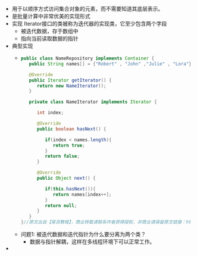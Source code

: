 - 用于以顺序方式访问集合对象的元素，而不需要知道其底层表示。
- 是批量计算中非常优美的实现形式
- 实现 Iterator接口的类被称为迭代器的实现类，它至少包含两个字段
	- 被迭代数据，存于数组中
	- 指向当前读取数据的指针
- 典型实现
	- ```java
	  public class NameRepository implements Container {
	     public String names[] = {"Robert" , "John" ,"Julie" , "Lora"};
	  
	     @Override
	     public Iterator getIterator() {
	        return new NameIterator();
	     }
	  
	     private class NameIterator implements Iterator {
	  
	        int index;
	  
	        @Override
	        public boolean hasNext() {
	  
	           if(index < names.length){
	              return true;
	           }
	           return false;
	        }
	  
	        @Override
	        public Object next() {
	  
	           if(this.hasNext()){
	              return names[index++];
	           }
	           return null;
	        }        
	     }
	  }//原文出自【易百教程】，商业转载请联系作者获得授权，非商业请保留原文链接：https://www.yiibai.com/design_pattern/java_iterator_pattern.html
	  
	  ```
	- 问题1: 被迭代数据和迭代指针为什么要分离为两个类？
		- 数据与指针解耦，这样在多线程环境下可以正常工作。
-